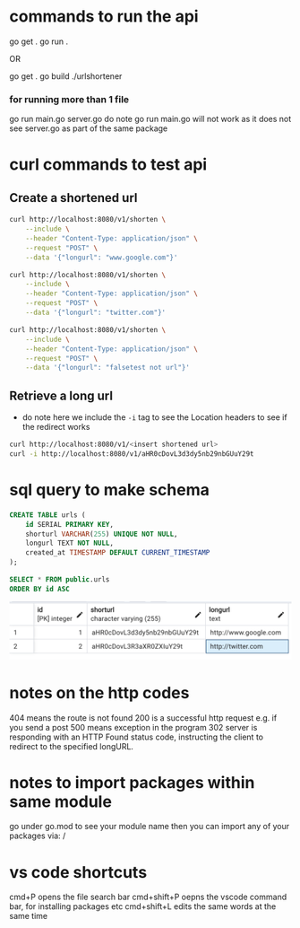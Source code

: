 # commands to run the api
go get .
go run .

OR 

go get .
go build
./urlshortener

### for running more than 1 file
go run main.go server.go
do note go run main.go will not work as it does not see server.go as part of the same package


# curl commands to test api
## Create a shortened url
```bash
curl http://localhost:8080/v1/shorten \
    --include \
    --header "Content-Type: application/json" \
    --request "POST" \
    --data '{"longurl": "www.google.com"}'
```

```bash
curl http://localhost:8080/v1/shorten \
    --include \
    --header "Content-Type: application/json" \
    --request "POST" \
    --data '{"longurl": "twitter.com"}'
```

```bash
curl http://localhost:8080/v1/shorten \
    --include \
    --header "Content-Type: application/json" \
    --request "POST" \
    --data '{"longurl": "falsetest not url"}'
```

## Retrieve a long url
- do note here we include the `-i` tag to see the Location headers to see if the redirect works
```bash
curl http://localhost:8080/v1/<insert shortened url>
curl -i http://localhost:8080/v1/aHR0cDovL3d3dy5nb29nbGUuY29t
```


# sql query to make schema
```sql
CREATE TABLE urls (
    id SERIAL PRIMARY KEY,
    shorturl VARCHAR(255) UNIQUE NOT NULL,
    longurl TEXT NOT NULL,
	created_at TIMESTAMP DEFAULT CURRENT_TIMESTAMP
);
```

```sql
SELECT * FROM public.urls
ORDER BY id ASC 
```

![Alt text](image.png)

# notes on the http codes
404 means the route is not found
200 is a successful http request e.g. if you send a post
500 means exception in the program
302 server is responding with an HTTP Found status code, instructing the client to redirect to the specified longURL.

# notes to import packages within same module
go under go.mod to see your module name
then you can import any of your packages via:
<modulename>/<relative-filepath-from-module-root>

# vs code shortcuts
cmd+P opens the file search bar
cmd+shift+P oepns the vscode command bar, for installing packages etc
cmd+shift+L edits the same words at the same time
